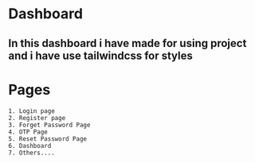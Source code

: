 # Dashboard 
## In this dashboard i have made for using project and i have use tailwindcss for styles

# Pages
    1. Login page
    2. Register page
    3. Forget Password Page
    4. OTP Page
    5. Reset Password Page
    6. Dashboard 
    7. Others....
